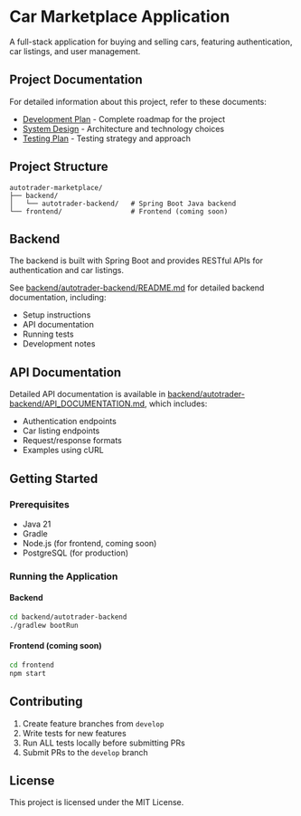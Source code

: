 # Car Marketplace Application

A full-stack application for buying and selling cars, featuring authentication, car listings, and user management.

## Project Documentation

For detailed information about this project, refer to these documents:

- [Development Plan](DEVELOPMENT_PLAN.md) - Complete roadmap for the project
- [System Design](docs/system_design.md) - Architecture and technology choices
- [Testing Plan](docs/testing_plan.md) - Testing strategy and approach

## Project Structure

```
autotrader-marketplace/
├── backend/
│   └── autotrader-backend/   # Spring Boot Java backend
└── frontend/                 # Frontend (coming soon)
```

## Backend

The backend is built with Spring Boot and provides RESTful APIs for authentication and car listings.

See [backend/autotrader-backend/README.md](backend/autotrader-backend/README.md) for detailed backend documentation, including:

- Setup instructions
- API documentation
- Running tests
- Development notes

## API Documentation

Detailed API documentation is available in [backend/autotrader-backend/API_DOCUMENTATION.md](backend/autotrader-backend/API_DOCUMENTATION.md), which includes:

- Authentication endpoints
- Car listing endpoints
- Request/response formats
- Examples using cURL

## Getting Started

### Prerequisites

- Java 21
- Gradle
- Node.js (for frontend, coming soon)
- PostgreSQL (for production)

### Running the Application

#### Backend

```bash
cd backend/autotrader-backend
./gradlew bootRun
```

#### Frontend (coming soon)

```bash
cd frontend
npm start
```

## Contributing

1. Create feature branches from `develop`
2. Write tests for new features
3. Run ALL tests locally before submitting PRs
4. Submit PRs to the `develop` branch

## License

This project is licensed under the MIT License.
